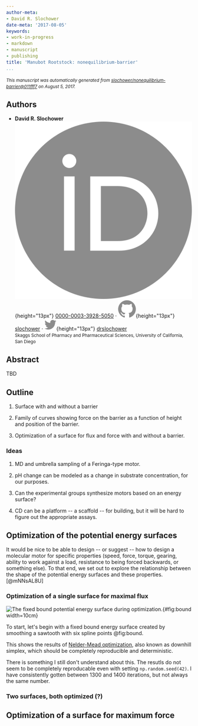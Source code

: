 ```yaml
---
author-meta:
- David R. Slochower
date-meta: '2017-08-05'
keywords:
- work-in-progress
- markdown
- manuscript
- publishing
title: 'Manubot Rootstock: nonequilibrium-barrier'
...
```


<small><em>
This manuscript was automatically generated
from [slochower/nonequilibrium-barrier@011fff7](https://github.com/slochower/nonequilibrium-barrier/tree/011fff705ce771789f5871cb6f89620c7d39dfdf)
on August  5, 2017.
</em></small>

## Authors


+ **David R. Slochower**<br>
    ![ORCID icon](images/orcid.svg){height="13px"}
    [0000-0003-3928-5050](https://orcid.org/0000-0003-3928-5050)
    · ![GitHub icon](images/github.svg){height="13px"}
    [slochower](https://github.com/slochower)
    · ![Twitter icon](images/twitter.svg){height="13px"}
    [drslochower](https://twitter.com/drslochower)<br>
  <small>
     Skaggs School of Pharmacy and Pharmaceutical Sciences, University of California, San Diego
  </small>


## Abstract

TBD

## Outline

1. Surface with and without a barrier

2. Family of curves showing force on the barrier as a function of height and
position of the barrier.

3. Optimization of a surface for flux and force with and without a barrier.

### Ideas

1. MD and umbrella sampling of a Feringa-type motor.

2. pH change can be modeled as a change in substrate concentration, for our purposes.

3. Can the experimental groups synthesize motors based on an energy surface?

4. CD can be a platform -- a scaffold -- for building, but it will be hard to figure out the appropriate assays.

## Optimization of the potential energy surfaces

It would be nice to be able to design -- or suggest -- how to design a molecular motor for specific properties (speed, force, torque, gearing, ability to work against a load, resistance to being forced backwards, or something else). To that end, we set out to explore the relationship between the shape of the potential energy surfaces and these properties. [@mNNsAL8U]

### Optimization of a single surface for maximal flux

![The fixed bound potential energy surface during optimization.](https://cdn.rawgit.com/slochower/nonequilibrium-master/bcac92c96f496a888dc02249e40d049032225205/notebooks/surface-optimization/fixed-bound-surfaces.svg){#fig:bound width=10cm}


To start, let's begin with a fixed bound energy surface created by smoothing a sawtooth with six spline points @fig:bound.

This shows the results of [Nelder-Mead optimization](https://en.wikipedia.org/wiki/Nelder%E2%80%93Mead_method), also known as downhill simplex, which should be completely reproducible and deterministic.

There is something I still don't understand about this. The resutls do not seem to be completely reproducable even with setting `np.random.seed(42)`. I have consistently gotten between 1300 and 1400 iterations, but not always the same number.

### Two surfaces, both optimized (?)

## Optimization of a surface for maximum force
